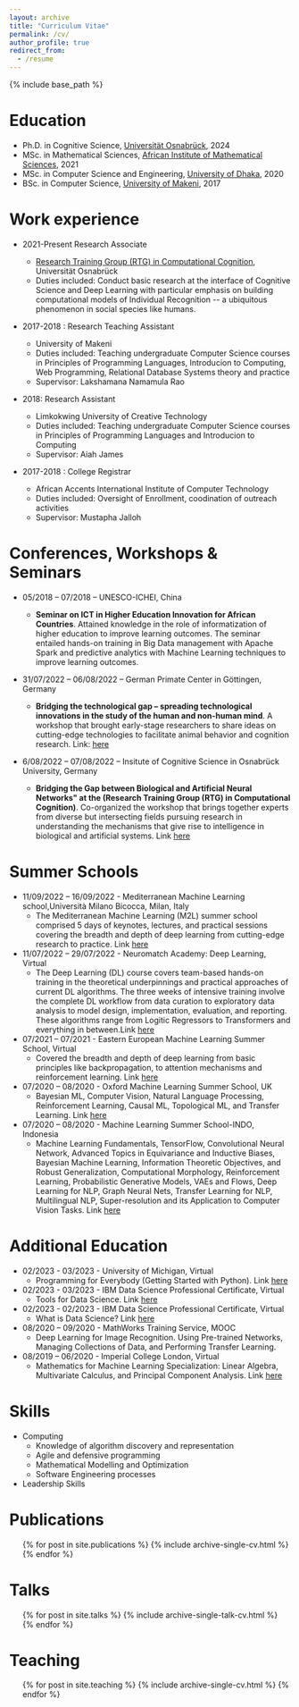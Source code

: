```yaml
---
layout: archive
title: "Curriculum Vitae"
permalink: /cv/
author_profile: true
redirect_from:
  - /resume
---
```


{% include base_path %}

Education
======
* Ph.D. in Cognitive Science, <a href="https://www.uni-osnabrueck.de" target="_blank">Universität Osnabrück</a>, 2024
* MSc. in Mathematical Sciences, <a href="https://aims.ac.rw/" target="_blank">African Institute of Mathematical Sciences</a>, 2021
* MSc. in Computer Science and Engineering, <a href="https://www.cse.du.ac.bd/" target="_blank">University of Dhaka</a>, 2020
* BSc. in Computer Science, <a href="http://unimak.edu.sl/" target="_blank">University of Makeni</a>, 2017

Work experience
======
* 2021-Present Research Associate
  * <a href="https://www.comco.uni-osnabrueck.de/en/startpage.html" target="_blank">Research Training Group (RTG) in Computational Cognition</a>, Universität Osnabrück
  * Duties included: Conduct basic research at the interface of Cognitive Science and Deep Learning with particular emphasis on building computational models of Individual Recognition -- a ubiquitous phenomenon in social species like humans.
* 2017-2018 : Research Teaching Assistant
  * University of Makeni
  * Duties included: Teaching undergraduate Computer Science courses in Principles of Programming Languages, Introducion to Computing, Web Programming, Relational Database Systems theory and practice
  * Supervisor: Lakshamana Namamula Rao

* 2018: Research Assistant
  *  Limkokwing University of Creative Technology
  * Duties included: Teaching undergraduate Computer Science courses in Principles of Programming Languages and Introducion to Computing
  * Supervisor: Aiah James

* 2017-2018 : College Registrar
  * African Accents International Institute of Computer Technology
  * Duties included: Oversight of Enrollment, coodination of outreach activities
  * Supervisor: Mustapha Jalloh

Conferences, Workshops & Seminars
======
* 05/2018 – 07/2018 – UNESCO-ICHEI, China
  * **Seminar on ICT in Higher Education Innovation for African Countries**. Attained knowledge in the role of informatization of higher education to improve learning outcomes. The seminar entailed hands-on training in Big Data management with Apache Spark and predictive analytics with Machine Learning techniques to improve learning outcomes.
* 31/07/2022 – 06/08/2022 – German Primate Center in Göttingen, Germany
  * **Bridging the technological gap – spreading technological innovations in the study of the human and non-human mind**. A workshop that brought early-stage researchers to share ideas on cutting-edge technologies to facilitate animal behavior and cognition research. Link: <a href="https://www.primate-cognition.eu/de/veranstaltungen/bridging-the-technological-gap-workshop.html%20" target="_blank"> here </a>

* 6/08/2022 – 07/08/2022 – Insitute of Cognitive Science in Osnabrück University, Germany
  * **Bridging the Gap between Biological and Artificial Neural Networks" at the (Research Training Group (RTG) in Computational Cognition)**. Co-organized the workshop that brings together experts from diverse but intersecting fields pursuing research in understanding the mechanisms that give rise to intelligence in biological and artificial systems. Link <a href="https://www.comco.uni-osnabrueck.de/workshop_2022.html" target="_blank"> here </a>

Summer Schools
======
* 11/09/2022 – 16/09/2022 - Mediterranean Machine Learning school,Università Milano Bicocca, Milan, Italy
  * The Mediterranean Machine Learning (M2L) summer school comprised 5 days of keynotes, lectures, and practical sessions covering the breadth and depth of deep learning from cutting-edge research to practice. Link <a href="https://www.m2lschool.org/past-editions/m2l-2022" target="_blank"> here </a>
* 11/07/2022 – 29/07/2022 - Neuromatch Academy: Deep Learning, Virtual
  * The Deep Learning (DL) course covers team-based hands-on training in the theoretical underpinnings and practical approaches of current DL algorithms. The three weeks of intensive training involve the complete DL workflow from data curation to exploratory data analysis to model design, implementation, evaluation, and reporting. These algorithms range from Logitic Regressors to Transformers and everything in between.Link <a href="https://portal.neuromatchacademy.org/certificate/cad1cc47-7b00-4a8f-8420-18494cff6ed4" target="_blank"> here </a>
* 07/2021 – 07/2021 - Eastern European Machine Learning Summer School, Virtual
  * Covered the breadth and depth of deep learning from basic principles like backpropagation, to attention mechanisms and reinforcement learning. Link <a href="https://www.eeml.eu/previous-editions/eeml2021" target="_blank"> here </a>
* 07/2020 – 08/2020 - Oxford Machine Learning Summer School, UK
  * Bayesian ML, Computer Vision, Natural Language Processing, Reinforcement Learning, Causal ML, Topological ML, and Transfer Learning. Link <a href="https://www.oxfordml.school/oxml2020" target="_blank"> here </a>
* 07/2020 – 08/2020 - Machine Learning Summer School-INDO, Indonesia
  * Machine Learning Fundamentals, TensorFlow, Convolutional Neural Network, Advanced Topics in Equivariance and Inductive Biases, Bayesian Machine Learning, Information Theoretic Objectives, and Robust Generalization, Computational Morphology, Reinforcement Learning, Probabilistic Generative Models, VAEs and Flows, Deep Learning for NLP, Graph Neural Nets, Transfer Learning for NLP, Multilingual NLP, Super-resolution and its Application to Computer Vision Tasks. Link <a href="http://mlss.cc/" target="_blank"> here </a>

Additional Education
======
* 02/2023 - 03/2023 - University of Michigan, Virtual
  *  Programming for Everybody (Getting Started with Python). Link <a href="https://coursera.org/share/777e39d615e4b1216c95ae3196e1cc35"> here <a>
* 02/2023 - 03/2023 - IBM Data Science Professional Certificate, Virtual
  *  Tools for Data Science. Link <a href="https://coursera.org/share/bc22fd323b73a2c9b584846857e0680a"> here <a>
* 02/2023 - 02/2023 - IBM Data Science Professional Certificate, Virtual
  *  What is Data Science? Link <a href="https://coursera.org/share/6d9cd636fcc5b07661bb1b7298005315"> here <a>
* 08/2020 – 09/2020 - MathWorks Training Service, MOOC
  * Deep Learning for Image Recognition. Using Pre-trained Networks, Managing Collections of Data, and Performing Transfer Learning.
* 08/2019 – 06/2020 - Imperial College London, Virtual
  * Mathematics for Machine Learning Specialization: Linear Algebra, Multivariate Calculus, and Principal Component Analysis. Link <a href="https://coursera.org/share/230cfce0bcd85d3f3f72df41fb82d757"> here </a>

Skills
======
* Computing
  * Knowledge of algorithm discovery and representation
  * Agile and defensive programming
  * Mathematical Modelling and Optimization
  * Software Engineering processes
* Leadership Skills

Publications
======
  <ul>{% for post in site.publications %}
    {% include archive-single-cv.html %}
  {% endfor %}</ul>

Talks
======
  <ul>{% for post in site.talks %}
    {% include archive-single-talk-cv.html %}
  {% endfor %}</ul>

Teaching
======
  <ul>{% for post in site.teaching %}
    {% include archive-single-cv.html %}
  {% endfor %}</ul>
